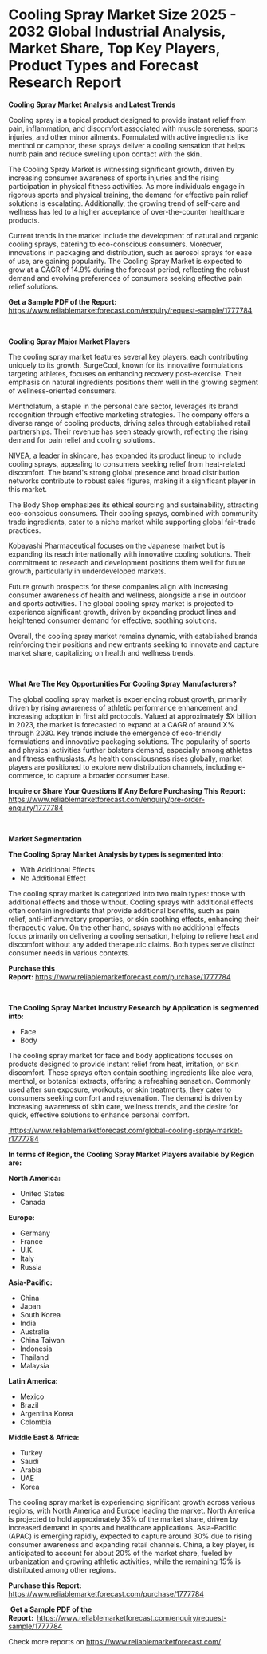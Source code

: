 <p><h1>Cooling Spray Market Size 2025 - 2032 Global Industrial Analysis, Market Share, Top Key Players, Product Types and Forecast Research Report</h1></p><p><strong>Cooling Spray Market Analysis and Latest Trends</strong></p>
<p><p>Cooling spray is a topical product designed to provide instant relief from pain, inflammation, and discomfort associated with muscle soreness, sports injuries, and other minor ailments. Formulated with active ingredients like menthol or camphor, these sprays deliver a cooling sensation that helps numb pain and reduce swelling upon contact with the skin.</p><p>The Cooling Spray Market is witnessing significant growth, driven by increasing consumer awareness of sports injuries and the rising participation in physical fitness activities. As more individuals engage in rigorous sports and physical training, the demand for effective pain relief solutions is escalating. Additionally, the growing trend of self-care and wellness has led to a higher acceptance of over-the-counter healthcare products.</p><p>Current trends in the market include the development of natural and organic cooling sprays, catering to eco-conscious consumers. Moreover, innovations in packaging and distribution, such as aerosol sprays for ease of use, are gaining popularity. The Cooling Spray Market is expected to grow at a CAGR of 14.9% during the forecast period, reflecting the robust demand and evolving preferences of consumers seeking effective pain relief solutions.</p></p>
<p><strong>Get a Sample PDF of the Report:&nbsp;</strong> <a href="https://www.reliablemarketforecast.com/enquiry/request-sample/1777784?utm_campaign=2472&utm_medium=2&utm_source=Github&utm_content=ia&utm_term=04042025&utm_id=cooling-spray">https://www.reliablemarketforecast.com/enquiry/request-sample/1777784</a></p>
<p>&nbsp;</p>
<p><strong>Cooling Spray Major Market Players</strong></p>
<p><p>The cooling spray market features several key players, each contributing uniquely to its growth. SurgeCool, known for its innovative formulations targeting athletes, focuses on enhancing recovery post-exercise. Their emphasis on natural ingredients positions them well in the growing segment of wellness-oriented consumers.</p><p>Mentholatum, a staple in the personal care sector, leverages its brand recognition through effective marketing strategies. The company offers a diverse range of cooling products, driving sales through established retail partnerships. Their revenue has seen steady growth, reflecting the rising demand for pain relief and cooling solutions.</p><p>NIVEA, a leader in skincare, has expanded its product lineup to include cooling sprays, appealing to consumers seeking relief from heat-related discomfort. The brand's strong global presence and broad distribution networks contribute to robust sales figures, making it a significant player in this market.</p><p>The Body Shop emphasizes its ethical sourcing and sustainability, attracting eco-conscious consumers. Their cooling sprays, combined with community trade ingredients, cater to a niche market while supporting global fair-trade practices.</p><p>Kobayashi Pharmaceutical focuses on the Japanese market but is expanding its reach internationally with innovative cooling solutions. Their commitment to research and development positions them well for future growth, particularly in underdeveloped markets.</p><p>Future growth prospects for these companies align with increasing consumer awareness of health and wellness, alongside a rise in outdoor and sports activities. The global cooling spray market is projected to experience significant growth, driven by expanding product lines and heightened consumer demand for effective, soothing solutions.</p><p>Overall, the cooling spray market remains dynamic, with established brands reinforcing their positions and new entrants seeking to innovate and capture market share, capitalizing on health and wellness trends.</p></p>
<p>&nbsp;</p>
<p><strong>What Are The Key Opportunities For Cooling Spray Manufacturers?</strong></p>
<p><p>The global cooling spray market is experiencing robust growth, primarily driven by rising awareness of athletic performance enhancement and increasing adoption in first aid protocols. Valued at approximately $X billion in 2023, the market is forecasted to expand at a CAGR of around X% through 2030. Key trends include the emergence of eco-friendly formulations and innovative packaging solutions. The popularity of sports and physical activities further bolsters demand, especially among athletes and fitness enthusiasts. As health consciousness rises globally, market players are positioned to explore new distribution channels, including e-commerce, to capture a broader consumer base.</p></p>
<p><strong>Inquire or Share Your Questions If Any Before Purchasing This Report:</strong> <a href="https://www.reliablemarketforecast.com/enquiry/pre-order-enquiry/1777784?utm_campaign=2472&utm_medium=2&utm_source=Github&utm_content=ia&utm_term=04042025&utm_id=cooling-spray">https://www.reliablemarketforecast.com/enquiry/pre-order-enquiry/1777784</a></p>
<p>&nbsp;</p>
<p><strong>Market Segmentation</strong></p>
<p><strong>The Cooling Spray Market Analysis by types is segmented into:</strong></p>
<p><ul><li>With Additional Effects</li><li>No Additional Effect</li></ul></p>
<p><p>The cooling spray market is categorized into two main types: those with additional effects and those without. Cooling sprays with additional effects often contain ingredients that provide additional benefits, such as pain relief, anti-inflammatory properties, or skin soothing effects, enhancing their therapeutic value. On the other hand, sprays with no additional effects focus primarily on delivering a cooling sensation, helping to relieve heat and discomfort without any added therapeutic claims. Both types serve distinct consumer needs in various contexts.</p></p>
<p><strong>Purchase this Report:&nbsp;</strong><a href="https://www.reliablemarketforecast.com/purchase/1777784?utm_campaign=2472&utm_medium=2&utm_source=Github&utm_content=ia&utm_term=04042025&utm_id=cooling-spray">https://www.reliablemarketforecast.com/purchase/1777784</a></p>
<p>&nbsp;</p>
<p><strong>The Cooling Spray Market Industry Research by Application is segmented into:</strong></p>
<p><ul><li>Face</li><li>Body</li></ul></p>
<p><p>The cooling spray market for face and body applications focuses on products designed to provide instant relief from heat, irritation, or skin discomfort. These sprays often contain soothing ingredients like aloe vera, menthol, or botanical extracts, offering a refreshing sensation. Commonly used after sun exposure, workouts, or skin treatments, they cater to consumers seeking comfort and rejuvenation. The demand is driven by increasing awareness of skin care, wellness trends, and the desire for quick, effective solutions to enhance personal comfort.</p></p>
<p><a href="https://www.reliablemarketforecast.com/global-cooling-spray-market-r1777784?utm_campaign=2472&utm_medium=2&utm_source=Github&utm_content=ia&utm_term=04042025&utm_id=cooling-spray">&nbsp;https://www.reliablemarketforecast.com/global-cooling-spray-market-r1777784</a></p>
<p><strong>In terms of Region, the Cooling Spray Market Players available by Region are:</strong></p>
<p>
    <p> <strong> North America: </strong>
        <ul>
            <li>United States</li>
            <li>Canada</li>
        </ul>
        </p> 
    <p> <strong> Europe: </strong>
        <ul>
            <li>Germany</li>
            <li>France</li>
            <li>U.K.</li>
            <li>Italy</li>
            <li>Russia</li>
        </ul>
        </p> 
    <p> <strong> Asia-Pacific: </strong>
        <ul>
            <li>China</li>
            <li>Japan</li>
            <li>South Korea</li>
            <li>India</li>
            <li>Australia</li>
            <li>China Taiwan</li>
            <li>Indonesia</li>
            <li>Thailand</li>
            <li>Malaysia</li>
        </ul>
        </p> 
    <p> <strong> Latin America: </strong>
        <ul>
            <li>Mexico</li>
            <li>Brazil</li>
            <li>Argentina Korea</li>
            <li>Colombia</li>
        </ul>
        </p> 
    <p> <strong> Middle East & Africa: </strong>
        <ul>
            <li>Turkey</li>
            <li>Saudi</li>
            <li>Arabia</li>
            <li>UAE</li>
            <li>Korea</li>
        </ul>
    </p>
    </p>
<p><p>The cooling spray market is experiencing significant growth across various regions, with North America and Europe leading the market. North America is projected to hold approximately 35% of the market share, driven by increased demand in sports and healthcare applications. Asia-Pacific (APAC) is emerging rapidly, expected to capture around 30% due to rising consumer awareness and expanding retail channels. China, a key player, is anticipated to account for about 20% of the market share, fueled by urbanization and growing athletic activities, while the remaining 15% is distributed among other regions.</p></p>
<p><strong>Purchase this Report: </strong><a href="https://www.reliablemarketforecast.com/purchase/1777784?utm_campaign=2472&utm_medium=2&utm_source=Github&utm_content=ia&utm_term=04042025&utm_id=cooling-spray">https://www.reliablemarketforecast.com/purchase/1777784</a></p>
<p>&nbsp;<strong>Get a Sample PDF of the Report:&nbsp;&nbsp;</strong><a href="https://www.reliablemarketforecast.com/enquiry/request-sample/1777784?utm_campaign=2472&utm_medium=2&utm_source=Github&utm_content=ia&utm_term=04042025&utm_id=cooling-spray">https://www.reliablemarketforecast.com/enquiry/request-sample/1777784</a></p>
<p><strong></strong></p>
<p>Check more reports on <a href="https://www.reliablemarketforecast.com/?utm_campaign=2472&utm_medium=2&utm_source=Github&utm_content=ia&utm_term=04042025&utm_id=cooling-spray">https://www.reliablemarketforecast.com/</a></p>